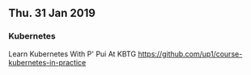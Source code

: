 ## Thu. 31 Jan 2019
### Kubernetes

Learn Kubernetes With P' Pui At KBTG
https://github.com/up1/course-kubernetes-in-practice





